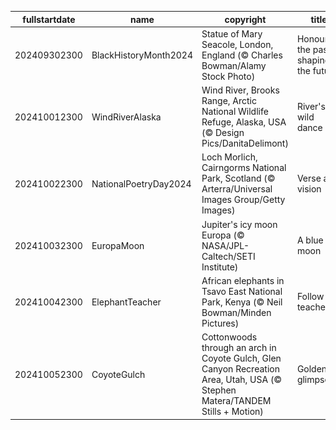 |fullstartdate|name|copyright|title|image|
|--|--|--|--|--|
202409302300|BlackHistoryMonth2024|Statue of Mary Seacole, London, England (© Charles Bowman/Alamy Stock Photo)|Honouring the past, shaping the future|![](/en-GB/2024/10/202409302300BlackHistoryMonth2024.jpg)|
202410012300|WindRiverAlaska|Wind River, Brooks Range, Arctic National Wildlife Refuge, Alaska, USA (© Design Pics/DanitaDelimont)|River's wild dance|![](/en-GB/2024/10/202410012300WindRiverAlaska.jpg)|
202410022300|NationalPoetryDay2024|Loch Morlich, Cairngorms National Park, Scotland (© Arterra/Universal Images Group/Getty Images)|Verse and vision|![](/en-GB/2024/10/202410022300NationalPoetryDay2024.jpg)|
202410032300|EuropaMoon|Jupiter's icy moon Europa (© NASA/JPL-Caltech/SETI Institute)|A blue moon|![](/en-GB/2024/10/202410032300EuropaMoon.jpg)|
202410042300|ElephantTeacher|African elephants in Tsavo East National Park, Kenya (© Neil Bowman/Minden Pictures)|Follow the teacher!|![](/en-GB/2024/10/202410042300ElephantTeacher.jpg)|
202410052300|CoyoteGulch|Cottonwoods through an arch in Coyote Gulch, Glen Canyon Recreation Area, Utah, USA (© Stephen Matera/TANDEM Stills + Motion)|Golden glimpses|![](/en-GB/2024/10/202410052300CoyoteGulch.jpg)|
